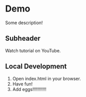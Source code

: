 # Demo

Some description!

## Subheader

Watch tutorial on YouTube.

## Local Development

1. Open index.html in your browser.
2. Have fun!
3. Add eggs!!!!!!!!!!!